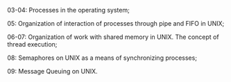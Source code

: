03-04: Processes in the operating system;

05: Organization of interaction of processes through pipe and FIFO in UNIX;

06-07: Organization of work with shared memory in UNIX. The concept of thread execution;

08: Semaphores on UNIX as a means of synchronizing processes;

09: Message Queuing on UNIX.

